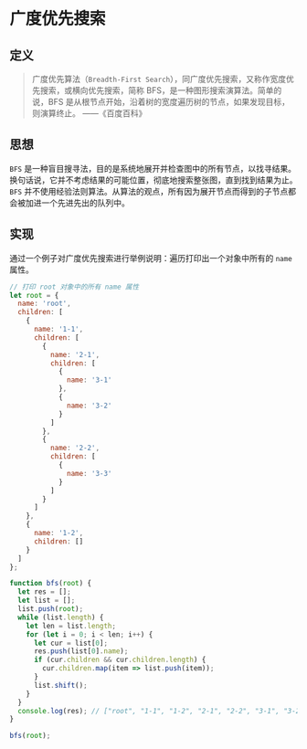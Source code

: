 # 广度优先搜索

## 定义

> 广度优先算法（`Breadth-First Search`），同广度优先搜索，又称作宽度优先搜索，或横向优先搜索，简称 BFS，是一种图形搜索演算法。简单的说，BFS 是从根节点开始，沿着树的宽度遍历树的节点，如果发现目标，则演算终止。 ——《百度百科》

## 思想

`BFS` 是一种盲目搜寻法，目的是系统地展开并检查图中的所有节点，以找寻结果。换句话说，它并不考虑结果的可能位置，彻底地搜索整张图，直到找到结果为止。`BFS` 并不使用经验法则算法。从算法的观点，所有因为展开节点而得到的子节点都会被加进一个先进先出的队列中。

## 实现

通过一个例子对广度优先搜索进行举例说明：遍历打印出一个对象中所有的 `name` 属性。

```js
// 打印 root 对象中的所有 name 属性
let root = {
  name: 'root',
  children: [
    {
      name: '1-1',
      children: [
        {
          name: '2-1',
          children: [
            {
              name: '3-1'
            },
            {
              name: '3-2'
            }
          ]
        },
        {
          name: '2-2',
          children: [
            {
              name: '3-3'
            }
          ]
        }
      ]
    },
    {
      name: '1-2',
      children: []
    }
  ]
};

function bfs(root) {
  let res = [];
  let list = [];
  list.push(root);
  while (list.length) {
    let len = list.length;
    for (let i = 0; i < len; i++) {
      let cur = list[0];
      res.push(list[0].name);
      if (cur.children && cur.children.length) {
        cur.children.map(item => list.push(item));
      }
      list.shift();
    }
  }
  console.log(res); // ["root", "1-1", "1-2", "2-1", "2-2", "3-1", "3-2", "3-3"]
}

bfs(root);
```
